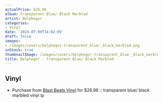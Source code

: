 ```yaml
---
actualPrice: $26.98
album: Transparent Blue/ Black Marbled
artist: Belphegor
categories:
- Vinyl
date: '2024-07-09T14:02:09'
draft: false
images:
- /images/covers/belphegor-transparent_blue-_black_marbled.png
inStock: true
thumbnailImage: /images/covers/belphegor-transparent_blue-_black_marbled-thumb.png
title: Belphegor - Transparent Blue/ Black Marbled
---
```


## Vinyl
* Purchase from [Blast Beats Vinyl](https://blastbeatsvinyl.com/products/belphegor-bondage-goat-zombie-transparent-blue-black-marbled-vinyl-lp) for $26.98 :: transparent blue/ black marbled vinyl lp
